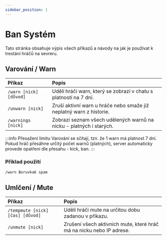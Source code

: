 ```yaml
---
sidebar_position: 1
---
```


# Ban Systém
Tato stránka obsahuje výpis všech příkazů a návody na jak je používat k trestání hráčů na sevreru.

## Varování / Warn
| Příkaz | Popis |
| :---- | :----- |
| `/warn [nick] [důvod]` | Udělí hráči warn, který se zobrazí v chatu s platností na 7 dní. |
| `/unwarn [nick]` | Zruší aktivní warn u hráče nebo smaže již neplatný warn z historie. |
| `/warnings [nick]` | Zobrazí seznam všech udělených warnů na nicku - platných i starých. |

:::info Přesažení limitu
Varování se sčítají, tzn. že 1 warn má platnost 7 dní. Pokud hráč přesáhne určitý počet warnů (platných), server automaticky provede opatření dle přesahu - kick, ban.
:::

### Příklad použití
```md title="Klasické varování"
/warn Boruvka6 spam
```

## Umlčení / Mute
| Příkaz | Popis |
| :---- | :----- |
| `/tempmute [nick] [čas] [důvod]` | Udělí hráči mute na určitou dobu zadanou v příkazu. |
| `/unmute [nick]` | Zrušení všech aktivních mute, které hráč má na nicku nebo IP adrese. |
